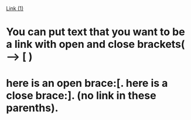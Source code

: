 [Link (1)](https://www.youtube.com/watch?v=_y9hkrN9k3w)
# You can put text that you want to be a link with open and close brackets( --> [ )


# here is an open brace:[.   here is a close brace:].  (no link in these parenths).
